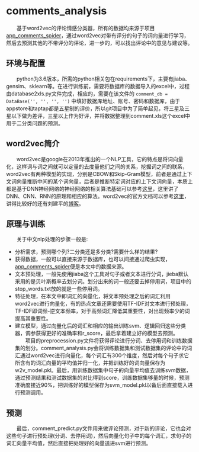 # comments_analysis
&emsp;&emsp;基于word2vec的评论情感分类器，所有的数据均来源于项目[app_comments_spider](https://github.com/StanleyLsx/app_comments_spider)，通过word2vec对带有评分的句子的词向量进行学习，然后去预测其他的不带评分的评论，进一步的，可以找出评论中的意见与建议等。
## 环境与配置
&emsp;&emsp;python为3.6版本，所需的python相关包在requirements下，主要有jiaba、gensim、sklearn等。在进行训练前，需要将数据库的数据导入的excel中，过程由database2xls.py文件完成，相应的，需要在该文件的
`comment_db = DataBase('', '', '', '')`
中填好数据库地址、账号、密码和数据库，由于appstore和taptap都是五星制的评价，所以git项目中为了简单起见，将三星及三星以下做为差评，三星以上作为好评，并将数据整理到comment.xls这个excel中用于二分类问题的预测。
## word2vec简介
&emsp;&emsp;word2vec是google在2013年推出的一个NLP工具，它的特点是将词向量化，这样词与词之间就可以定量的去度量他们之间的关系，挖掘词之间的联系，word2vec有两种模型的实现，分别是CBOW和Skip-Gram模型，前者是通过上下文词向量推断中间的某个词向量，后者是推断特定词对应的上下文词向量，本质上都是基于DNN神经网络的神经网络的相关算法基础可以参考[这里](https://github.com/StanleyLsx/machinelearning#3)，这里讲了DNN、CNN、RNN的原理和相应的算法。word2vec的官方文档可以参考[这里](https://radimrehurek.com/gensim/index.html)，讲得比较好的还有刘建平的[博客](https://www.cnblogs.com/pinard/p/7160330.html)。
## 原理与训练
&emsp;&emsp;关于中文nlp处理的步骤一般是:  
* 分析需求，预测哪个列?二分类还是多分类?需要什么样的结果?  
* 获得数据，一般可以直接来源于数据库，也可以间接通过爬虫实现，[app_comments_spider](https://github.com/StanleyLsx/app_comments_spider)便是本文中的数据来源。  
* 文本预处理，一般先使用jiaba这个工具对句子或者文本进行分词，jieba默认采用的是贝叶斯概率去划分词。划分出来的词一般还要去掉停用词，项目中的stop_words.txt放的就是一些停用词。  
* 特征处理，在本文中即词汇的向量化，将文本预处理之后的词汇利用word2vec进行向量化，有的热点文章还需要使用TF-IDF对文本进行预处理，TF-IDF即词频-逆文本频率，对于高频词汇降低其重要性，对出现频率少的词提高其重要性。  
* 建立模型，通过向量化后的词汇和相应的输出训练svm、逻辑回归这些分类器，调参获得更好的准确率和r_score，最后拿着建立好的模型去预测。  
&emsp;&emsp;项目的preprocession.py文件将获得评论进行分词、去停用词和训练数据集的划分。comment_analysis.py会将训练数据集和测试数据集的评论中的词汇通过word2vec进行向量化，每个词汇有300个维度，然后对每个句子求它所含有的词汇向量的平均值并归一化，并把训练好的词向量保存为w2v_model.pkl。最后，用训练数据集中句子的向量平均值去训练svm数据，通过预测结果和测试数据集的对比得到score，训练数据集够量的时候，预测准确度接近90%，把训练好的模型保存为svm_model.pkl以备后面直接载入进行预测调用。
## 预测
&emsp;&emsp;最后，comment_predict.py文件用来做评论预测，对于新的评论，它也会对这些句子进行预处理(分词、去停用词)，然后向量化句子中的每个词汇，求句子的词汇向量平均值，然后直接把处理好的向量送进svm进行预测。

